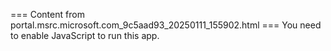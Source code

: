 === Content from portal.msrc.microsoft.com_9c5aad93_20250111_155902.html ===
You need to enable JavaScript to run this app.
